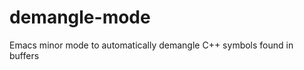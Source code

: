 demangle-mode
=============

Emacs minor mode to automatically demangle C++ symbols found in buffers
